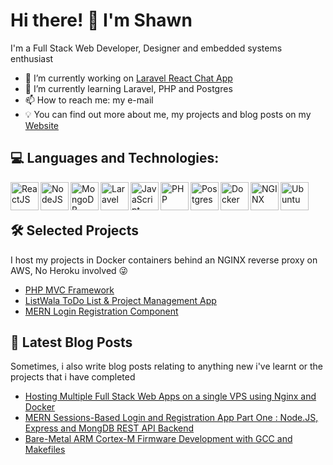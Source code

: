 
# Hi there! 👋 I'm Shawn

I'm a Full Stack Web Developer, Designer and embedded systems enthusiast

- 🔭 I’m currently working on [Laravel React Chat App](https://github.com/shawn-dsilva/laravel-react-realtime-chat)
- 🌱 I’m currently learning Laravel, PHP and Postgres
- 📫 How to reach me: my e-mail 
- 💡  You can find out more about me, my projects and blog posts on my [Website](https://shawndsilva.com)

## 💻 Languages and Technologies:

<img align="left" alt="ReactJS" width="45px" src="https://devicons.github.io/devicon/devicon.git/icons/react/react-original.svg" />
<img align="left" alt="NodeJS" width="45px" src="https://devicons.github.io/devicon/devicon.git/icons/nodejs/nodejs-plain.svg" />
<img align="left" alt="MongoDB" width="45px" src="https://devicons.github.io/devicon/devicon.git/icons/mongodb/mongodb-original-wordmark.svg" />

<img align="left" alt="Laravel" width="45px" src="https://devicons.github.io/devicon/devicon.git/icons/laravel/laravel-plain-wordmark.svg" /> 

<img align="left" alt="JavaScript" width="45px" src="https://devicons.github.io/devicon/devicon.git/icons/javascript/javascript-original.svg" /> 
<img align="left" alt="PHP" width="45px" src="https://devicons.github.io/devicon/devicon.git/icons/php/php-plain.svg" />
<img align="left" alt="Postgres" width="45px" src="https://devicons.github.io/devicon/devicon.git/icons/postgresql/postgresql-original-wordmark.svg" />
<img align="left" alt="Docker" width="45px" src="https://devicons.github.io/devicon/devicon.git/icons/docker/docker-original-wordmark.svg" />
<img align="left" alt="NGINX" width="45px" src="https://shawndsilva.com/public/assets/icons/nginx-logo.svg" />
<img align="left" alt="Ubuntu" width="45px" src="https://devicons.github.io/devicon/devicon.git/icons/ubuntu/ubuntu-plain.svg" />
<br />
<br />

## 🛠️ Selected Projects

I host my projects in Docker containers behind an NGINX reverse proxy on AWS, No Heroku involved 😜

- [PHP MVC Framework](https://shawndsilva.com/projects/boomer-php-mvc.html)
- [ListWala ToDo List & Project Management App](https://shawndsilva.com/projects/list-wala.html)
- [MERN Login Registration Component](https://shawndsilva.com/projects/mern-login-registration-app.html)

## 📕 Latest Blog Posts

Sometimes, i also write blog posts relating to anything new i've learnt or the projects that i have completed
- [Hosting Multiple Full Stack Web Apps on a single VPS using Nginx and Docker](https://shawndsilva.com/blog/systems-administration-and-devops/Hosting-Multiple-Full-Stack-Web-Projects-On-One-VPS-Using-Nginx-And-Docker.html)
- [MERN Sessions-Based Login and Registration App Part One : Node.JS, Express and MongDB REST API Backend](https://shawndsilva.com/blog/web-development/MERN-Sessions-Authentication-App-Part-1-Nodejs-and-Express-Backend.html)
- [Bare-Metal ARM Cortex-M Firmware Development with GCC and Makefiles](https://shawndsilva.com/blog/embedded%20systems/Makefiles-for-Embedded-Systems.html)
